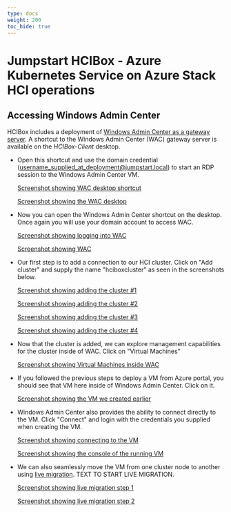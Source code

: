 ```yaml
---
type: docs
weight: 200
toc_hide: true
---
```


# Jumpstart HCIBox - Azure Kubernetes Service on Azure Stack HCI operations

## Accessing Windows Admin Center

HCIBox includes a deployment of [Windows Admin Center as a gateway server](https://learn.microsoft.com/windows-server/manage/windows-admin-center/plan/installation-options). A shortcut to the Windows Admin Center (WAC) gateway server is available on the _HCIBox-Client_ desktop.

- Open this shortcut and use the domain credential (username_supplied_at_deployment@jumpstart.local) to start an RDP session to the Windows Admin Center VM.

  [Screenshot showing WAC desktop shortcut]()

  [Screenshot showing the WAC desktop]()

- Now you can open the Windows Admin Center shortcut on the desktop. Once again you will use your domain account to access WAC.

  [Screenshot showing logging into WAC]()

  [Screenshot showing WAC]()

- Our first step is to add a connection to our HCI cluster. Click on "Add cluster" and supply the name "hciboxcluster" as seen in the screenshots below.

  [Screenshot showing adding the cluster #1]()

  [Screenshot showing adding the cluster #2]()

  [Screenshot showing adding the cluster #3]()

  [Screenshot showing adding the cluster #4]()

- Now that the cluster is added, we can explore management capabilities for the cluster inside of WAC. Click on "Virtual Machines"

  [Screenshot showing Virtual Machines inside WAC]()

- If you followed the previous steps to deploy a VM from Azure portal, you should see that VM here inside of Windows Admin Center. Click on it. 

  [Screenshot showing the VM we created earlier]()

- Windows Admin Center also provides the ability to connect directly to the VM. Click "Connect" and login with the credentials you supplied when creating the VM.

  [Screenshot showing connecting to the VM]()

  [Screenshot showing the console of the running VM]()

- We can also seamlessly move the VM from one cluster node to another using [live migration](https://learn.microsoft.com/windows-server/virtualization/hyper-v/manage/live-migration-overview). TEXT TO START LIVE MIGRATION.

  [Screenshot showing live migration step 1]()

  [Screenshot showing live migration step 2]()